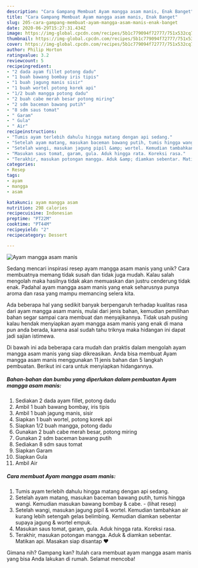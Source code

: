 ```yaml
---
description: "Cara Gampang Membuat Ayam mangga asam manis, Enak Banget"
title: "Cara Gampang Membuat Ayam mangga asam manis, Enak Banget"
slug: 205-cara-gampang-membuat-ayam-mangga-asam-manis-enak-banget
date: 2020-06-29T15:27:31.434Z
image: https://img-global.cpcdn.com/recipes/5b1c779094f72777/751x532cq70/ayam-mangga-asam-manis-foto-resep-utama.jpg
thumbnail: https://img-global.cpcdn.com/recipes/5b1c779094f72777/751x532cq70/ayam-mangga-asam-manis-foto-resep-utama.jpg
cover: https://img-global.cpcdn.com/recipes/5b1c779094f72777/751x532cq70/ayam-mangga-asam-manis-foto-resep-utama.jpg
author: Philip Horton
ratingvalue: 3.2
reviewcount: 5
recipeingredient:
- "2 dada ayam fillet potong dadu"
- "1 buah bawang bombay iris tipis"
- "1 buah jagung manis sisir"
- "1 buah wortel potong korek api"
- "1/2 buah mangga potong dadu"
- "2 buah cabe merah besar potong miring"
- "2 sdm baceman bawang putih"
- "8 sdm saus tomat"
- " Garam"
- " Gula"
- " Air"
recipeinstructions:
- "Tumis ayam terlebih dahulu hingga matang dengan api sedang."
- "Setelah ayam matang, masukan baceman bawang putih, tumis hingga wangi. Kemudian masukan bawang bombay &amp; cabe.             (lihat resep)"
- "Setelah wangi, masukan jagung pipil &amp; wortel. Kemudian tambahkan air kurang lebih setengah gelas belimbing. Kemudian diamkan sebentar supaya jagung &amp; wortel empuk."
- "Masukan saus tomat, garam, gula. Aduk hingga rata. Koreksi rasa."
- "Terakhir, masukan potongan mangga. Aduk &amp; diamkan sebentar. Matikan api. Masakan siap disantap ❤"
categories:
- Resep
tags:
- ayam
- mangga
- asam

katakunci: ayam mangga asam 
nutrition: 298 calories
recipecuisine: Indonesian
preptime: "PT22M"
cooktime: "PT44M"
recipeyield: "2"
recipecategory: Dessert

---
```



![Ayam mangga asam manis](https://img-global.cpcdn.com/recipes/5b1c779094f72777/751x532cq70/ayam-mangga-asam-manis-foto-resep-utama.jpg)

Sedang mencari inspirasi resep ayam mangga asam manis yang unik? Cara membuatnya memang tidak susah dan tidak juga mudah. Kalau salah mengolah maka hasilnya tidak akan memuaskan dan justru cenderung tidak enak. Padahal ayam mangga asam manis yang enak seharusnya punya aroma dan rasa yang mampu memancing selera kita.



Ada beberapa hal yang sedikit banyak berpengaruh terhadap kualitas rasa dari ayam mangga asam manis, mulai dari jenis bahan, kemudian pemilihan bahan segar sampai cara membuat dan menyajikannya. Tidak usah pusing kalau hendak menyiapkan ayam mangga asam manis yang enak di mana pun anda berada, karena asal sudah tahu triknya maka hidangan ini dapat jadi sajian istimewa.


Di bawah ini ada beberapa cara mudah dan praktis dalam mengolah ayam mangga asam manis yang siap dikreasikan. Anda bisa membuat Ayam mangga asam manis menggunakan 11 jenis bahan dan 5 langkah pembuatan. Berikut ini cara untuk menyiapkan hidangannya.

<!--inarticleads1-->

##### Bahan-bahan dan bumbu yang diperlukan dalam pembuatan Ayam mangga asam manis:

1. Sediakan 2 dada ayam fillet, potong dadu
1. Ambil 1 buah bawang bombay, iris tipis
1. Ambil 1 buah jagung manis, sisir
1. Siapkan 1 buah wortel, potong korek api
1. Siapkan 1/2 buah mangga, potong dadu
1. Gunakan 2 buah cabe merah besar, potong miring
1. Gunakan 2 sdm baceman bawang putih
1. Sediakan 8 sdm saus tomat
1. Siapkan  Garam
1. Siapkan  Gula
1. Ambil  Air




<!--inarticleads2-->

##### Cara membuat Ayam mangga asam manis:

1. Tumis ayam terlebih dahulu hingga matang dengan api sedang.
1. Setelah ayam matang, masukan baceman bawang putih, tumis hingga wangi. Kemudian masukan bawang bombay &amp; cabe. -             (lihat resep)
1. Setelah wangi, masukan jagung pipil &amp; wortel. Kemudian tambahkan air kurang lebih setengah gelas belimbing. Kemudian diamkan sebentar supaya jagung &amp; wortel empuk.
1. Masukan saus tomat, garam, gula. Aduk hingga rata. Koreksi rasa.
1. Terakhir, masukan potongan mangga. Aduk &amp; diamkan sebentar. Matikan api. Masakan siap disantap ❤




Gimana nih? Gampang kan? Itulah cara membuat ayam mangga asam manis yang bisa Anda lakukan di rumah. Selamat mencoba!
